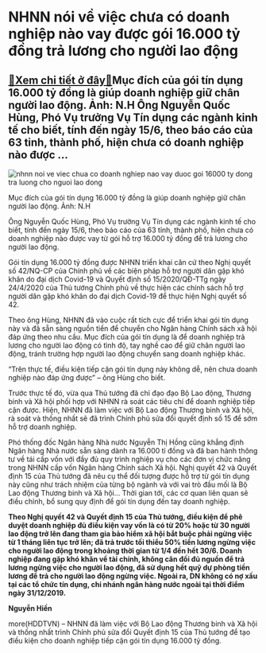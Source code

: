 NHNN nói về việc chưa có doanh nghiệp nào vay được gói 16.000 tỷ đồng trả lương cho người lao động
==================================================================================================

[:gift:Xem chi tiết ở đây:gift:](https://hddtvn.com/nhnn-noi-ve-viec-chua-co-doanh-nghiep-nao-vay-duoc-goi-16-000-ty-dong-tra-luong-cho-nguoi-lao-dong/)Mục đích của gói tín dụng 16.000 tỷ đồng là giúp doanh nghiệp giữ chân người lao động. Ảnh: N.H Ông Nguyễn Quốc Hùng, Phó Vụ trưởng Vụ Tín dụng các ngành kinh tế cho biết, tính đến ngày 15/6, theo báo cáo của 63 tỉnh, thành phố, hiện chưa có doanh nghiệp nào được …
-------------------------------------------------------------------------------------------------------------------------------------------------------------------------------------------------------------------------------------------------------------------------





![nhnn noi ve viec chua co doanh nghiep nao vay duoc goi 16000 ty dong tra luong cho nguoi lao dong](https://haiquanonline.com.vn/stores/news_dataimages/hiennt/062020/16/15/in_article/1408_20160316_071022492_iOS.jpg?rt=20200616152927 "NHNN nói về việc chưa có doanh nghiệp nào vay được gói 16.000 tỷ đồng trả lương cho người lao động")


Mục đích của gói tín dụng 16.000 tỷ đồng là giúp doanh nghiệp giữ chân người lao động. Ảnh: N.H



Ông Nguyễn Quốc Hùng, Phó Vụ trưởng Vụ Tín dụng các ngành kinh tế cho biết, tính đến ngày 15/6, theo báo cáo của 63 tỉnh, thành phố, hiện chưa có doanh nghiệp nào được vay từ gói hỗ trợ 16.000 tỷ đồng để trả lương cho người lao động.


Gói tín dụng 16.000 tỷ đồng được NHNN triển khai căn cứ theo Nghị quyết số 42/NQ-CP của Chính phủ về các biện pháp hỗ trợ người dân gặp khó khăn do đại dịch Covid-19 và Quyết định số 15/2020/QĐ-TTg ngày 24/4/2020 của Thủ tướng Chính phủ về thực hiện các chính sách hỗ trợ người dân gặp khó khăn do đại dịch Covid-19 để thực hiện Nghị quyết số 42.


Theo ông Hùng, NHNN đã vào cuộc rất tích cực để triển khai gói tín dụng này và đã sẵn sàng nguồn tiền để chuyển cho Ngân hàng Chính sách xã hội đáp ứng theo nhu cầu. Mục đích của gói tín dụng là để doanh nghiệp trả lương cho người lao động có tình độ, tay nghề cao để giữ chân người lao động, tránh trường hợp người lao động chuyển sang doanh nghiệp khác.


“Trên thực tế, điều kiện tiếp cận gói tín dụng này không dễ, nên chưa doanh nghiệp nào đáp ứng được” – ông Hùng cho biết.


Trước thực tế đó, vừa qua Thủ tướng đã chỉ đạo đạo Bộ Lao động, Thương binh và Xã hội phối hợp với NHNN rà soát các tiêu chí để doanh nghiệp tiếp cận được. Hiện, NHNN đã làm việc với Bộ Lao động Thương binh và Xã hội, rà soát và thống nhất sẽ đã trình Chính phủ sửa đổi quyết định số 15 để sớm hỗ trợ doanh nghiệp.


Phó thống đốc Ngân hàng Nhà nước Nguyễn Thị Hồng cũng khẳng định Ngân hàng Nhà nước sẵn sàng dành ra 16.000 tỉ đồng và đã ban hành thông tư về tái cấp vốn với đầy đủ quy trình nghiệp vụ cho các đơn vị chức năng trong NHNN cấp vốn Ngân hàng Chính sách Xã hội. Nghị quyết 42 và Quyết định 15 của Thủ tướng đã nêu cụ thể đối tượng được hỗ trợ từ gói tín dụng này cũng như trách nhiệm của từng bộ ngành và với vai trò đầu mối là Bộ Lao động Thương binh và Xã hội… Thời gian tới, các cơ quan liên quan sẽ điều chỉnh, bổ sung quy định để gói tín dụng đến tay doanh nghiệp.





**Theo Nghị quyết 42 và Quyết định 15 của Thủ tướng, điều kiện để phê duyệt doanh nghiệp đủ điều kiện vay vốn là có từ 20% hoặc từ 30 người lao động trở lên đang tham gia bảo hiểm xã hội bắt buộc phải ngừng việc từ 1 tháng liên tục trở lên; đã trả trước tối thiểu 50% tiền lương ngừng việc cho người lao động trong khoảng thời gian từ 1/4 đến hết 30/6. Doanh nghiệp đang gặp khó khăn về tài chính, không cân đối đủ nguồn để trả lương ngừng việc cho người lao động, đã sử dụng hết quỹ dự phòng tiền lương để trả cho người lao động ngừng việc. Ngoài ra, DN không có nợ xấu tại các tổ chức tín dụng, chi nhánh ngân hàng nước ngoài tại thời điểm ngày 31/12/2019.**




**Nguyễn Hiền**



more(HDDTVN) – NHNN đã làm việc với Bộ Lao động Thương binh và Xã hội và thống nhất trình Chính phủ sửa đổi Quyết định 15 của Thủ tướng để tạo điều kiện cho doanh nghiệp tiếp cận gói tín dụng 16.000 tỷ đồng.

